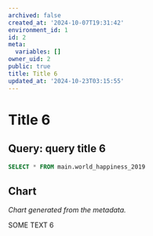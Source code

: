 ```yaml
---
archived: false
created_at: '2024-10-07T19:31:42'
environment_id: 1
id: 2
meta:
  variables: []
owner_uid: 2
public: true
title: Title 6
updated_at: '2024-10-23T03:15:55'
---
```


# Title 6

<!--
cell_type: query
created_at: '2024-10-07T19:31:42'
id: 14
meta:
  engine: 1
  title: query title 6
updated_at: '2024-10-23T03:15:55'
-->
## Query: query title 6

```sql
SELECT * FROM main.world_happiness_2019
```

<!--
cell_type: chart
created_at: '2024-10-23T03:15:53'
id: 22
meta:
  chart:
    type: line
    x_axis:
      col_idx: 0
      label: ''
    y_axis:
      label: ''
      series: {}
  collapsed: false
  data:
    source_type: cell_above
    transformations:
      format: {}
  title: ''
  visual: {}
updated_at: '2024-10-23T03:15:53'
-->
## Chart

*Chart generated from the metadata.*

<!--
cell_type: text
created_at: '2024-10-11T19:58:02'
id: 15
meta:
  collapsed: false
updated_at: '2024-10-15T16:32:58'
-->
<p>SOME TEXT 6</p>
